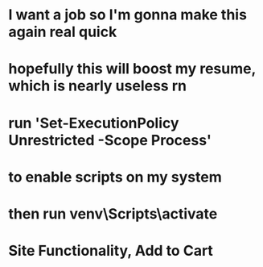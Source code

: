 # I want a job so I'm gonna make this again real quick
# hopefully this will boost my resume, which is nearly useless rn
#
# run 'Set-ExecutionPolicy Unrestricted -Scope Process'
# to enable scripts on my system
# then run venv\Scripts\activate
#
# Site Functionality, Add to Cart